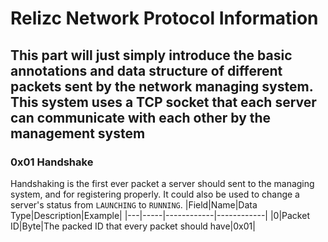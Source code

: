 # Relizc Network Protocol Information
This part will just simply introduce the basic annotations and data structure of different packets sent by the network managing system. This system uses a TCP socket that each server can communicate with each other by the management system
---
### 0x01 Handshake
Handshaking is the first ever packet a server should sent to the managing system, and for registering properly. It could also be used to change a server's status from `LAUNCHING` to `RUNNING`.
|Field|Name|Data Type|Description|Example|
|---|-----|------------|------------|
|0|Packet ID|Byte|The packed ID that every packet should have|0x01|
